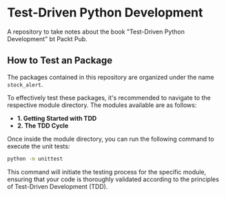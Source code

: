 # Test-Driven Python Development

A repository to take notes about the book "Test-Driven Python Development" bt Packt Pub.

## How to Test an Package

The packages contained in this repository are organized under the name `stock_alert`.

To effectively test these packages, it's recommended to navigate to the respective module directory. The modules available are as follows:

- **1. Getting Started with TDD**
- **2. The TDD Cycle**

Once inside the module directory, you can run the following command to execute the unit tests:

```bash
python -m unittest
```

This command will initiate the testing process for the specific module, ensuring that your code is thoroughly validated according to the principles of Test-Driven Development (TDD).
